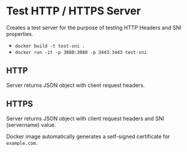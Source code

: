 # Test HTTP / HTTPS Server

Creates a test server for the purpose of testing HTTP Headers and SNI properties.

- `docker build -t test-sni .`
- `docker run -it -p 3080:3080 -p 3443:3443 test-sni`

## HTTP

Server returns JSON object with client request headers.

## HTTPS

Server returns JSON object with client request headers and SNI (servername) value.

Docker image automatically generates a self-signed certificate for `example.com`.